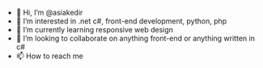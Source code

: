 - 👋 Hi, I’m @asiakedir
- 👀 I’m interested in .net c#, front-end development, python, php
- 🌱 I’m currently learning responsive web design
- 💞️ I’m looking to collaborate on anything front-end or anything written in c#
- 📫 How to reach me 

<!---
asiakedir/asiakedir is a ✨ special ✨ repository because its `README.md` (this file) appears on your GitHub profile.
You can click the Preview link to take a look at your changes.
--->
